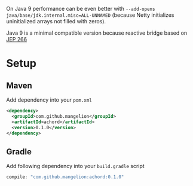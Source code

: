 On Java 9 performance can be even better with `--add-opens java/base/jdk.internal.misc=ALL-UNNAMED`
(because Netty initializes uninitialized arrays not filled with zeros).

Java 9 is a minimal compatible version because reactive bridge based on [JEP 266](http://openjdk.java.net/jeps/266)

# Setup
## Maven

Add dependency into your `pom.xml`
```xml
<dependency>
  <groupId>com.github.mangelion</groupId>
  <artifactId>achord</artifactId>
  <version>0.1.0</version>
</dependency>
```

## Gradle

Add following dependency into your `build.gradle` script
```groovy
compile: "com.github.mangelion:achord:0.1.0"
```
